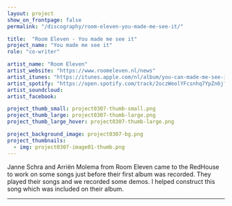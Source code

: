 ```yaml
---
layout: project
show_on_frontpage: false
permalink: "/discography/room-eleven-you-made-me-see-it/"

title:  "Room Eleven - You made me see it"
project_name: "You made me see it"
role: "co-writer"

artist_name: "Room Eleven"
artist_website: "https://www.roomeleven.nl/news"
artist_itunes: "https://itunes.apple.com/nl/album/you-can-made-me-see-it/187015740?i=187015807&l=en"
artist_spotify: "https://open.spotify.com/track/2oczWeolYFcsnhq7YpZn6j?si=KabUPU47RqWEI-1HdNPUXw"
artist_soundcloud:
artist_facebook:

project_thumb_small: project0307-thumb-small.png
project_thumb_large: project0307-thumb-large.png
project_thumb_large_hover: project0307-thumb-large.png

project_background_image: project0307-bg.png
project_thumbnails:
  - img: project0307-image01-thumb.png
---
```


Janne Schra and Arriën Molema from Room Eleven came to the RedHouse to work on some songs just before their first album was recorded. They played their songs and we recorded some demos. I helped construct this song which was included on their album.

<audio  class="plyr my-player">
  <source src="../../assets/audio/YouMadeMeSeeIt.mp3" type="audio/mp3">
</audio>


---
